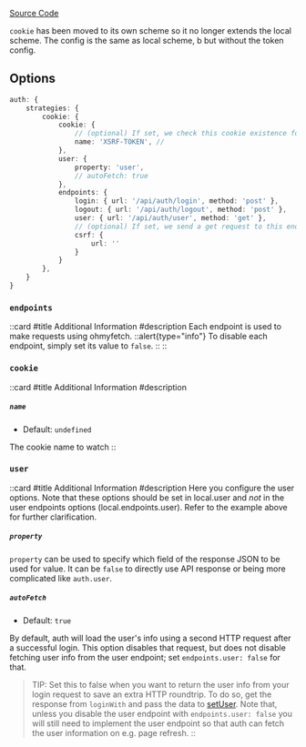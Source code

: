 [Source Code](https://github.com/nuxt-alt/auth/blob/main/src/runtime/schemes/cookie.ts)

`cookie` has been moved to its own scheme so it no longer extends the local scheme. The config is the same as local scheme, b but without the token config.

## Options

```ts
auth: {
    strategies: {
        cookie: {
            cookie: {
                // (optional) If set, we check this cookie existence for loggedIn check
                name: 'XSRF-TOKEN', // 
            },
            user: {
                property: 'user',
                // autoFetch: true
            },
            endpoints: {
                login: { url: '/api/auth/login', method: 'post' },
                logout: { url: '/api/auth/logout', method: 'post' },
                user: { url: '/api/auth/user', method: 'get' },
                // (optional) If set, we send a get request to this endpoint before login
                csrf: {
                    url: ''
                }
            }
        },
    }
}
```


### `endpoints`

::card
#title
Additional Information
#description
Each endpoint is used to make requests using ohmyfetch.
::alert{type="info"}
To disable each endpoint, simply set its value to `false`.
::
::

### `cookie`

::card
#title
Additional Information
#description
##### `name`
- Default: `undefined`

The cookie name to watch
::

### `user`

::card
#title
Additional Information
#description
Here you configure the user options. Note that these options should be set in local.user and _not_ in the user endpoints options (local.endpoints.user). Refer to the example above for further clarification.

##### `property`

`property` can be used to specify which field of the response JSON to be used for value. It can be `false` to directly use API response or being more complicated like `auth.user`.

##### `autoFetch`

-   Default: `true`

By default, auth will load the user's info using a second HTTP request after a
successful login. This option disables that request, but does not disable
fetching user info from the user endpoint; set `endpoints.user: false` for that.

> TIP: Set this to false when you want to return the user info from your login request to save an extra HTTP roundtrip. To do so, get the response from `loginWith` and pass the data to [setUser](../api/auth#setuser-user). Note that, unless you disable the user endpoint with `endpoints.user: false` you will still need to implement the user endpoint so that auth can fetch the user information on e.g. page refresh.
::